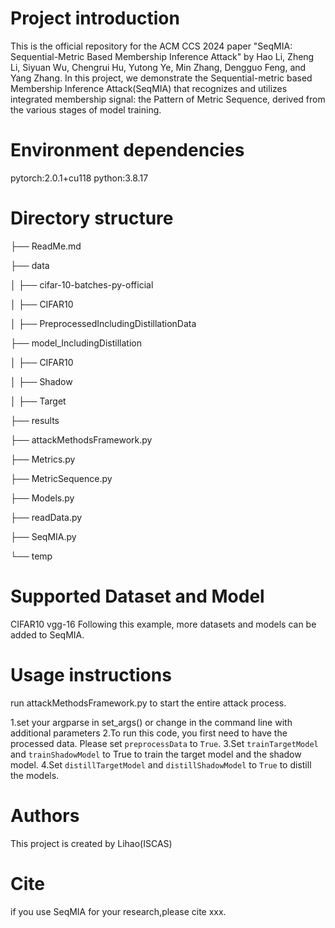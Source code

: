 # Project introduction

  This is the official repository for the ACM CCS 2024 paper "SeqMIA: Sequential-Metric Based Membership Inference Attack" 
  by Hao Li, Zheng Li, Siyuan Wu, Chengrui Hu, Yutong Ye, Min Zhang, Dengguo Feng, and Yang Zhang.
  In this project, we demonstrate the Sequential-metric based Membership Inference Attack(SeqMIA) that recognizes and utilizes 
  integrated membership signal: the Pattern of Metric Sequence, derived from the various stages of model training.

# Environment dependencies

  pytorch:2.0.1+cu118
  python:3.8.17

# Directory structure

  ├── ReadMe.md
  
  ├── data
  
  │   ├── cifar-10-batches-py-official
  
  │   ├── CIFAR10
  
  │       ├── PreprocessedIncludingDistillationData
  
  ├── model_IncludingDistillation
  
  │   ├── CIFAR10
  
  │       ├── Shadow
  
  │       ├── Target
  
  ├── results
  
  ├── attackMethodsFramework.py
  
  ├── Metrics.py
  
  ├── MetricSequence.py
  
  ├── Models.py
  
  ├── readData.py
  
  ├── SeqMIA.py
  
  └── temp
  
# Supported Dataset and Model

  CIFAR10
  vgg-16
  Following this example, more datasets and models can be added to SeqMIA.
  
# Usage instructions

  run attackMethodsFramework.py to start the entire attack process.

  1.set your argparse in set_args() or change in the command line with additional parameters
  2.To run this code, you first need to have the processed data. Please set `preprocessData` to `True`.
  3.Set `trainTargetModel` and `trainShadowModel` to True to train the target model and the shadow model.
  4.Set `distillTargetModel` and `distillShadowModel` to `True` to distill the models.
  
# Authors

  This project is created by Lihao(ISCAS)

# Cite

  if you use SeqMIA for your research,please cite xxx.
